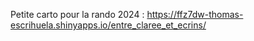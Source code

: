 Petite carto pour la rando 2024 : https://ffz7dw-thomas-escrihuela.shinyapps.io/entre_claree_et_ecrins/
